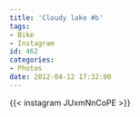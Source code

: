 ```yaml
---
title: 'Cloudy lake #b'
tags:
- Bike
- Instagram
id: 462
categories:
- Photos
date: 2012-04-12 17:32:00
---
```


{{< instagram JUxmNnCoPE >}}
